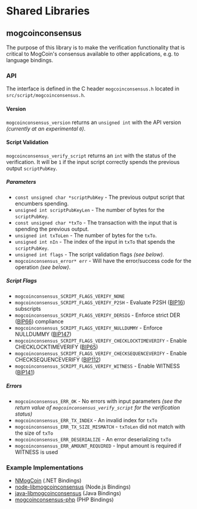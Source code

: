 Shared Libraries
================

## mogcoinconsensus

The purpose of this library is to make the verification functionality that is critical to MogCoin's consensus available to other applications, e.g. to language bindings.

### API

The interface is defined in the C header `mogcoinconsensus.h` located in  `src/script/mogcoinconsensus.h`.

#### Version

`mogcoinconsensus_version` returns an `unsigned int` with the API version *(currently at an experimental `0`)*.

#### Script Validation

`mogcoinconsensus_verify_script` returns an `int` with the status of the verification. It will be `1` if the input script correctly spends the previous output `scriptPubKey`.

##### Parameters
- `const unsigned char *scriptPubKey` - The previous output script that encumbers spending.
- `unsigned int scriptPubKeyLen` - The number of bytes for the `scriptPubKey`.
- `const unsigned char *txTo` - The transaction with the input that is spending the previous output.
- `unsigned int txToLen` - The number of bytes for the `txTo`.
- `unsigned int nIn` - The index of the input in `txTo` that spends the `scriptPubKey`.
- `unsigned int flags` - The script validation flags *(see below)*.
- `mogcoinconsensus_error* err` - Will have the error/success code for the operation *(see below)*.

##### Script Flags
- `mogcoinconsensus_SCRIPT_FLAGS_VERIFY_NONE`
- `mogcoinconsensus_SCRIPT_FLAGS_VERIFY_P2SH` - Evaluate P2SH ([BIP16](https://github.com/mogcoin/bips/blob/master/bip-0016.mediawiki)) subscripts
- `mogcoinconsensus_SCRIPT_FLAGS_VERIFY_DERSIG` - Enforce strict DER ([BIP66](https://github.com/mogcoin/bips/blob/master/bip-0066.mediawiki)) compliance
- `mogcoinconsensus_SCRIPT_FLAGS_VERIFY_NULLDUMMY` - Enforce NULLDUMMY ([BIP147](https://github.com/mogcoin/bips/blob/master/bip-0147.mediawiki))
- `mogcoinconsensus_SCRIPT_FLAGS_VERIFY_CHECKLOCKTIMEVERIFY` - Enable CHECKLOCKTIMEVERIFY ([BIP65](https://github.com/mogcoin/bips/blob/master/bip-0065.mediawiki))
- `mogcoinconsensus_SCRIPT_FLAGS_VERIFY_CHECKSEQUENCEVERIFY` - Enable CHECKSEQUENCEVERIFY ([BIP112](https://github.com/mogcoin/bips/blob/master/bip-0112.mediawiki))
- `mogcoinconsensus_SCRIPT_FLAGS_VERIFY_WITNESS` - Enable WITNESS ([BIP141](https://github.com/mogcoin/bips/blob/master/bip-0141.mediawiki))

##### Errors
- `mogcoinconsensus_ERR_OK` - No errors with input parameters *(see the return value of `mogcoinconsensus_verify_script` for the verification status)*
- `mogcoinconsensus_ERR_TX_INDEX` - An invalid index for `txTo`
- `mogcoinconsensus_ERR_TX_SIZE_MISMATCH` - `txToLen` did not match with the size of `txTo`
- `mogcoinconsensus_ERR_DESERIALIZE` - An error deserializing `txTo`
- `mogcoinconsensus_ERR_AMOUNT_REQUIRED` - Input amount is required if WITNESS is used

### Example Implementations
- [NMogCoin](https://github.com/NicolasDorier/NMogCoin/blob/master/NMogCoin/Script.cs#L814) (.NET Bindings)
- [node-libmogcoinconsensus](https://github.com/bitpay/node-libmogcoinconsensus) (Node.js Bindings)
- [java-libmogcoinconsensus](https://github.com/dexX7/java-libmogcoinconsensus) (Java Bindings)
- [mogcoinconsensus-php](https://github.com/Bit-Wasp/mogcoinconsensus-php) (PHP Bindings)
